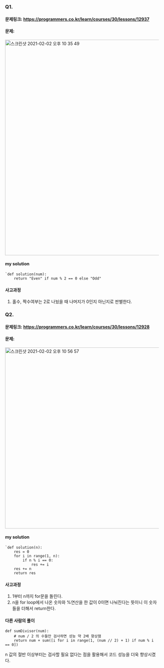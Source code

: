 ### Q1.

#### 문제링크: https://programmers.co.kr/learn/courses/30/lessons/12937

#### 문제:
<img width="707" alt="스크린샷 2021-02-02 오후 10 35 49" src="https://user-images.githubusercontent.com/70195733/106607887-25059a00-65a7-11eb-8978-d120cb1c529a.png">


#### my solution
```
`def solution(num):
    return "Even" if num % 2 == 0 else "Odd"
```

#### 사고과정
1. 홀수, 짝수여부는 2로 나눴을 때 나머지가 0인지 아닌지로 판별한다.



### Q2.

#### 문제링크: https://programmers.co.kr/learn/courses/30/lessons/12928
#### 문제:
<img width="594" alt="스크린샷 2021-02-02 오후 10 56 57" src="https://user-images.githubusercontent.com/70195733/106610319-fa691080-65a9-11eb-9c01-4560e9a4d14c.png">


#### my solution
```
`def solution(n):
    res = 0
    for i in range(1, n):
        if n % i == 0:
            res += i
    res += n
    return res
```

#### 사고과정
1. 1부터 n까지 for문을 돌린다.
2. n을 for loop에서 나온 숫자와 %연산을 한 값이  0이면 나눠진다는 뜻이니 이 숫자들을 더해서 return한다.

#### 다른 사람의 풀이
```
def sumDivisor(num):
    # num / 2 의 수들만 검사하면 성능 약 2배 향상잼
    return num + sum([i for i in range(1, (num // 2) + 1) if num % i == 0])
```

n 값의 절반 이상부터는 검사할 필요 없다는 점을 활용해서 코드 성능을 더욱 향상시켰다.
